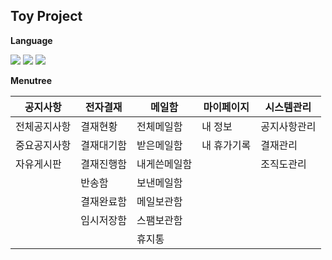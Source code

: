## Toy Project 

**Language**

<img src="https://img.shields.io/badge/HTML5-E34F26?style=flat&logo=HTML5&logoColor=white" /> <img src="https://img.shields.io/badge/CSS3-1572B6?style=flat&logo=CSS3&logoColor=white" /> <img src="https://img.shields.io/badge/springboot-6DB33F?style=flat&logo=springboot&logoColor=white" /> 

**Menutree**

공지사항 | 전자결재 | 메일함 | 마이페이지 | 시스템관리
--------- | --------- | --------- | --------- | ---------
전체공지사항 | 결재현황 | 전체메일함 | 내 정보 | 공지사항관리
중요공지사항 | 결재대기함 | 받은메일함 | 내 휴가기록 | 결재관리
자유게시판 | 결재진행함 | 내게쓴메일함 |  | 조직도관리
 |  | 반송함 | 보낸메일함 |  |  
 |  | 결재완료함 | 메일보관함 |  |  
 |  | 임시저장함 | 스팸보관함 |  |  
 |  |  | 휴지통 |  |  
